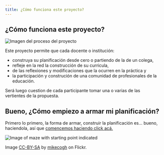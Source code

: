 ```yaml
---
title: ¿Cómo funciona este proyecto?
---
```


## ¿Cómo funciona este proyecto?

![Imagen del proceso del proyecto]({{site.baseurl}}/img/process.png)

Este proyecto permite que cada docente o institución:

- construya su planificación desde cero o partiendo de la de un colega,
- refleje en la red la construcción de su curricula,
- de las reflexiones y modificaciones que la ocurren en la práctica y
- la participación y construción de una comunidad de profesionales de la educación.

Será luego cuestion de cada participante tomar una o varias de las vertientes de la propuesta.

## Bueno, ¿Cómo empiezo a armar mi planificación?

Primero lo primero, la forma de armar, construir la planificación es... bueno, haciendola, así que [comencemos haciendo click acá.]({{site.baseurl}}/inicio/el-kit-de-contruccion)
	
![Image of maze with starting point indicated]({{site.baseurl}}/img/start.jpg)

Image [CC-BY-SA](https://creativecommons.org/licenses/by-sa/2.0/) by [mikecogh](https://www.flickr.com/photos/mikecogh/11300349426) on Flickr.
